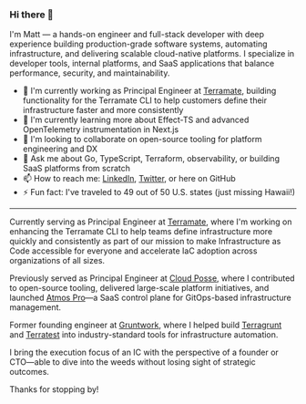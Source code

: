 ### Hi there 👋

I'm Matt — a hands-on engineer and full-stack developer with deep experience building production-grade software systems, automating infrastructure, and delivering scalable cloud-native platforms. I specialize in developer tools, internal platforms, and SaaS applications that balance performance, security, and maintainability.

- 🔭 I'm currently working as Principal Engineer at [Terramate](https://github.com/terramate-io), building functionality for the Terramate CLI to help customers define their infrastructure faster and more consistently
- 🌱 I'm currently learning more about Effect-TS and advanced OpenTelemetry instrumentation in Next.js
- 👯 I'm looking to collaborate on open-source tooling for platform engineering and DX
- 💬 Ask me about Go, TypeScript, Terraform, observability, or building SaaS platforms from scratch
- 📫 How to reach me: [LinkedIn](https://linkedin.com/in/mattcalhoun), [Twitter](https://twitter.com/mattcalhoun), or here on GitHub
- ⚡ Fun fact: I've traveled to 49 out of 50 U.S. states (just missing Hawaii!)

---

Currently serving as Principal Engineer at [Terramate](https://github.com/terramate-io), where I'm working on enhancing the Terramate CLI to help teams define infrastructure more quickly and consistently as part of our mission to make Infrastructure as Code accessible for everyone and accelerate IaC adoption across organizations of all sizes.

Previously served as Principal Engineer at [Cloud Posse](github.com/cloudposse), where I contributed to open-source tooling, delivered large-scale platform initiatives, and launched [Atmos Pro](https://atmos-pro.com)—a SaaS control plane for GitOps-based infrastructure management.

Former founding engineer at [Gruntwork](https://github.com/gruntwork-io), where I helped build [Terragrunt](https://github.com/gruntwork-io/terragrunt) and [Terratest](https://github.com/gruntwork-io/terratest) into industry-standard tools for infrastructure automation.

I bring the execution focus of an IC with the perspective of a founder or CTO—able to dive into the weeds without losing sight of strategic outcomes.

Thanks for stopping by!
